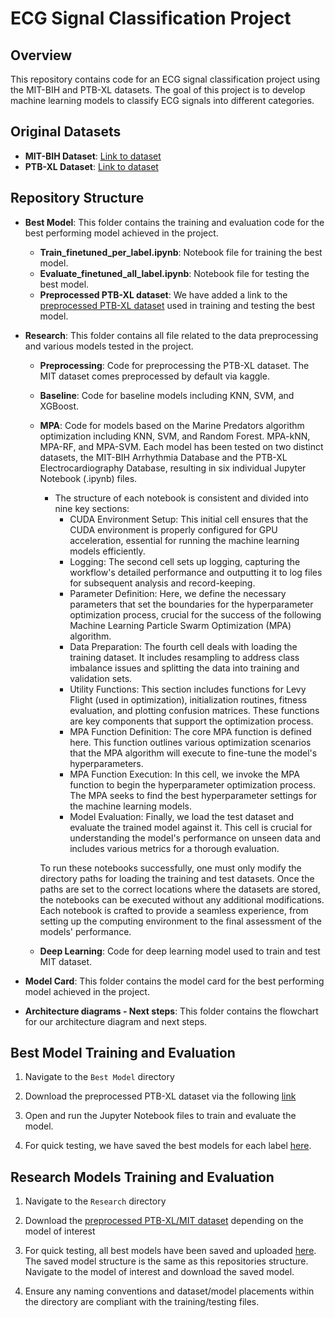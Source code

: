 # ECG Signal Classification Project

## Overview
This repository contains code for an ECG signal classification project using the MIT-BIH and PTB-XL datasets. The goal of this project is to develop machine learning models to classify ECG signals into different categories.

## Original Datasets
- **MIT-BIH Dataset**: [Link to dataset](https://www.kaggle.com/datasets/shayanfazeli/heartbeat)
- **PTB-XL Dataset**: [Link to dataset](https://physionet.org/content/ptb-xl/1.0.3)

## Repository Structure
- **Best Model**: This folder contains the training and evaluation code for the best performing model achieved in the project.
  - **Train_finetuned_per_label.ipynb**: Notebook file for training the best model.
  - **Evaluate_finetuned_all_label.ipynb**: Notebook file for testing the best model.
  - **Preprocessed PTB-XL dataset**: We have added a link to the [preprocessed PTB-XL dataset](https://drive.google.com/drive/folders/1gspRgYy7IqPXUGf9qrZv3zyfNWuYgk6y?usp=share_link) used in training and testing the best model. 
  
- **Research**: This folder contains all file related to the data preprocessing and various models tested in the project.
  - **Preprocessing**: Code for preprocessing the PTB-XL dataset. The MIT dataset comes preprocessed by default via kaggle.
  - **Baseline**: Code for baseline models including KNN, SVM, and XGBoost.
  - **MPA**: Code for models based on the Marine Predators algorithm optimization including KNN, SVM, and Random Forest. MPA-kNN, MPA-RF, and MPA-SVM. Each model has                been tested on two distinct datasets, the MIT-BIH Arrhythmia Database and the PTB-XL Electrocardiography Database, resulting in six individual Jupyter                  Notebook (.ipynb) files.

    - The structure of each notebook is consistent and divided into nine key sections:
      * CUDA Environment Setup: This initial cell ensures that the CUDA environment is properly configured for GPU acceleration, essential for running the                      machine learning models efficiently.
      * Logging: The second cell sets up logging, capturing the workflow's detailed performance and outputting it to log files for subsequent analysis and                               record-keeping.
      * Parameter Definition: Here, we define the necessary parameters that set the boundaries for the hyperparameter optimization process, crucial for the                     success of the following Machine Learning Particle Swarm Optimization (MPA) algorithm.
      * Data Preparation: The fourth cell deals with loading the training dataset. It includes resampling to address class imbalance issues and splitting the                   data into training and validation sets.
      * Utility Functions: This section includes functions for Levy Flight (used in optimization), initialization routines, fitness evaluation, and plotting                    confusion matrices. These functions are key components that support the optimization process.
      * MPA Function Definition: The core MPA function is defined here. This function outlines various optimization scenarios that the MPA algorithm will                       execute to fine-tune the model's hyperparameters.
      * MPA Function Execution: In this cell, we invoke the MPA function to begin the hyperparameter optimization process. The MPA seeks to find the best                       hyperparameter settings for the machine learning models.
      * Model Evaluation: Finally, we load the test dataset and evaluate the trained model against it. This cell is crucial for understanding the model's                       performance on unseen data and includes various metrics for a thorough evaluation.

    To run these notebooks successfully, one must only modify the directory paths for loading the training and test datasets. Once the paths are set to the                 correct locations where the datasets are stored, the notebooks can be executed without any additional modifications.
              Each notebook is crafted to provide a seamless experience, from setting up the computing environment to the final assessment of the models' performance.
  - **Deep Learning**: Code for deep learning model used to train and test MIT dataset.

- **Model Card**: This folder contains the model card for the best performing model achieved in the project.

- **Architecture diagrams - Next steps**: This folder contains the flowchart for our architecture diagram and next steps.

## Best Model Training and Evaluation
1. Navigate to the `Best Model` directory

2. Download the preprocessed PTB-XL dataset via the following [link](https://drive.google.com/drive/folders/1gspRgYy7IqPXUGf9qrZv3zyfNWuYgk6y?usp=share_link)

3. Open and run the Jupyter Notebook files to train and evaluate the model.

4. For quick testing, we have saved the best models for each label [here](https://drive.google.com/drive/folders/19qW2sTTGEgtGelORTO6E72BxPzmWY3uS?usp=share_link).

## Research Models Training and Evaluation
1. Navigate to the `Research` directory

2. Download the [preprocessed PTB-XL/MIT dataset](https://drive.google.com/drive/folders/1gspRgYy7IqPXUGf9qrZv3zyfNWuYgk6y?usp=share_link) depending on the model of interest

3. For quick testing, all best models have been saved and uploaded [here](https://drive.google.com/drive/folders/1meBa_5JXBT_d194f7humIHeEnVakdczi?usp=share_link). The saved model structure is the same as this repositories structure. Navigate to the model of interest and download the saved model.

4. Ensure any naming conventions and dataset/model placements within the directory are compliant with the training/testing files.
